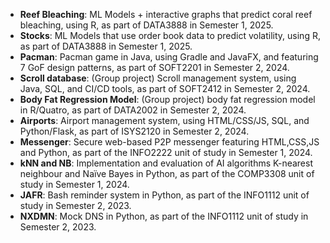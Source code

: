 -   **Reef Bleaching**: ML Models + interactive graphs that predict coral reef bleaching, using R, as part of DATA3888 in Semester 1, 2025.
-   **Stocks**: ML Models that use order book data to predict volatility, using R, as part of DATA3888 in Semester 1, 2025.
-   **Pacman**: Pacman game in Java, using Gradle and JavaFX, and featuring 7 GoF design patterns, as part of SOFT2201 in Semester 2, 2024.
-   **Scroll database**: (Group project) Scroll management system, using Java, SQL, and CI/CD tools, as part of SOFT2412 in Semester 2, 2024.
-   **Body Fat Regression Model**: (Group project) body fat regression model in R/Quatro, as part of DATA2002 in Semester 2, 2024.
-   **Airports**: Airport management system, using HTML/CSS/JS, SQL, and Python/Flask, as part of ISYS2120 in Semester 2, 2024.
-   **Messenger**: Secure web-based P2P messenger featuring HTML,CSS,JS and Python, as part of the INFO2222 unit of study in Semester 1, 2024.
-   **kNN and NB**: Implementation and evaluation of AI algorithms K-nearest neighbour and Naïve Bayes in Python, as part of the COMP3308 unit of study in Semester 1, 2024.
-   **JAFR**: Bash reminder system in Python, as part of the INFO1112 unit of study in Semester 2, 2023.
-   **NXDMN**: Mock DNS in Python, as part of the INFO1112 unit of study in Semester 2, 2023.
